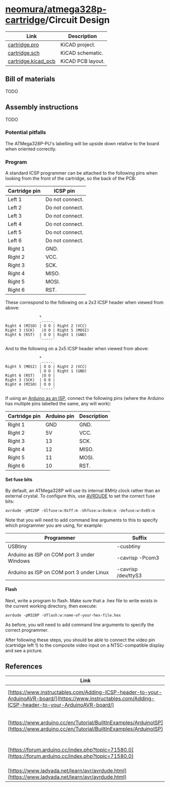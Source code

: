 # [neomura/atmega328p-cartridge](../readme.md)/Circuit Design

| Link                                         | Description       |
| -------------------------------------------- | ----------------- |
| [cartridge.pro](./cartridge.pro)             | KiCAD project.    |
| [cartridge.sch](./cartridge.sch)             | KiCAD schematic.  |
| [cartridge.kicad_pcb](./cartridge.kicad_pcb) | KiCAD PCB layout. |

## Bill of materials

TODO

## Assembly instructions

TODO

### Potential pitfalls

The ATMega328P-PU's labelling will be upside down relative to the board when oriented correctly.

### Program

A standard ICSP programmer can be attached to the following pins when looking from the front of the cartridge, so the back of the PCB:

| Cartridge pin | ICSP pin                                                        |
| ------------- | --------------------------------------------------------------- |
| Left 1        | Do not connect.                                                 |
| Left 2        | Do not connect.                                                 |
| Left 3        | Do not connect.                                                 |
| Left 4        | Do not connect.                                                 |
| Left 5        | Do not connect.                                                 |
| Left 6        | Do not connect.                                                 |
| Right 1       | GND.                                                            |
| Right 2       | VCC.                                                            |
| Right 3       | SCK.                                                            |
| Right 4       | MISO.                                                           |
| Right 5       | MOSI.                                                           |
| Right 6       | RST.                                                            |

These correspond to the following on a 2x3 ICSP header when viewed from above:

```
               *
               .-----.
Right 4 (MISO) | O O | Right 2 (VCC)
Right 3 (SCK)   |O O | Right 5 (MOSI)
Right 6 (RST)  | O O | Right 1 (GND)
               '-----'
```

And to the following on a 2x5 ICSP header when viewed from above:

```
               *
               .-----.
Right 5 (MOSI) | O O | Right 2 (VCC)
               | O O | Right 1 (GND)
Right 6 (RST)   |O O |
Right 3 (SCK)  | O O |
Right 4 (MISO) | O O |
               '-----'
```

If using an [Arduino as an ISP](https://www.arduino.cc/en/Tutorial/BuiltInExamples/ArduinoISP), connect the following pins (where the Arduino has multiple pins labelled the same, any will work):

| Cartridge pin | Arduino pin | Description |
| ------------- | ----------- | ----------- |
| Right 1       | GND         | GND.        |
| Right 2       | 5V          | VCC.        |
| Right 3       | 13          | SCK.        |
| Right 4       | 12          | MISO.       |
| Right 5       | 11          | MOSI.       |
| Right 6       | 10          | RST.        |

#### Set fuse bits

By default, an ATMega328P will use its internal 8MHz clock rather than an external crystal.  To configure this, use [AVRDUDE](https://www.nongnu.org/avrdude/) to set the correct fuse bits:

```shell
avrdude -pM328P -Ulfuse:w:0xff:m -Uhfuse:w:0xde:m -Uefuse:w:0x05:m
```

Note that you will need to add command line arguments to this to specify which programmer you are using, for example:

| Programmer                                 | Suffix                   |
| ------------------------------------------ | ------------------------ |
| USBtiny                                    | -cusbtiny                |
| Arduino as ISP on COM port 3 under Windows | -cavrisp -Pcom3          |
| Arduino as ISP on COM port 3 under Linux   | -cavrisp /dev/ttyS3      |

#### Flash

Next, write a program to flash.  Make sure that a .hex file to write exists in the current working directory, then execute:

```shell
avrdude -pM328P -Uflash:w:name-of-your-hex-file.hex
```

As before, you will need to add command line arguments to specify the correct programmer.

After following these steps, you should be able to connect the video pin (cartridge left 1) to the composite video input on a NTSC-compatible display and see a picture.

## References

| Link                                                                                                                                                     | Description                            |
| -------------------------------------------------------------------------------------------------------------------------------------------------------- | -------------------------------------- |
| [https://www.instructables.com/Adding-ICSP-header-to-your-ArduinoAVR-board/](https://www.instructables.com/Adding-ICSP-header-to-your-ArduinoAVR-board/) | Source for ICSP header layout.         |
| [https://www.arduino.cc/en/Tutorial/BuiltInExamples/ArduinoISP](https://www.arduino.cc/en/Tutorial/BuiltInExamples/ArduinoISP)                           | Details on using an Arduino as an ISP. |
| [https://forum.arduino.cc/index.php?topic=71580.0](https://forum.arduino.cc/index.php?topic=71580.0)                                                     | Source for default Arduino fuses.      |
| [https://www.ladyada.net/learn/avr/avrdude.html](https://www.ladyada.net/learn/avr/avrdude.html)                                                         | AVRDUDE instructions.                  |
